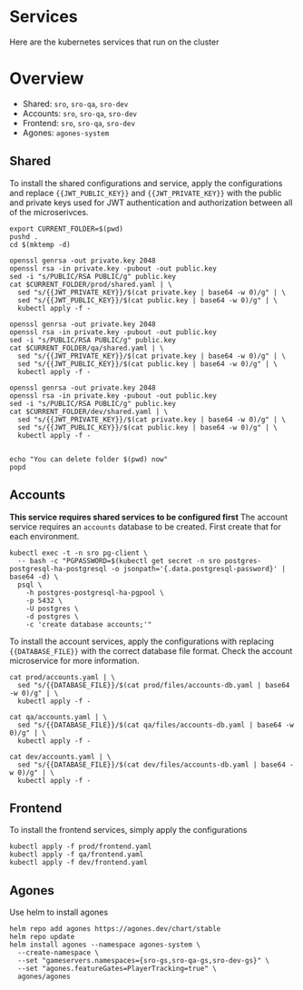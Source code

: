 # Services
Here are the kubernetes services that run on the cluster

# Overview
* Shared: `sro`, `sro-qa`, `sro-dev`
* Accounts: `sro`, `sro-qa`, `sro-dev`
* Frontend: `sro`, `sro-qa`, `sro-dev`
* Agones: `agones-system`

## Shared
To install the shared configurations and service, apply the configurations and replace `{{JWT_PUBLIC_KEY}}` and `{{JWT_PRIVATE_KEY}}`
with the public and private keys used for JWT authentication and authorization between all of the microserivces.
```
export CURRENT_FOLDER=$(pwd)
pushd .
cd $(mktemp -d)

openssl genrsa -out private.key 2048
openssl rsa -in private.key -pubout -out public.key
sed -i "s/PUBLIC/RSA PUBLIC/g" public.key
cat $CURRENT_FOLDER/prod/shared.yaml | \
  sed "s/{{JWT_PRIVATE_KEY}}/$(cat private.key | base64 -w 0)/g" | \
  sed "s/{{JWT_PUBLIC_KEY}}/$(cat public.key | base64 -w 0)/g" | \
  kubectl apply -f -

openssl genrsa -out private.key 2048
openssl rsa -in private.key -pubout -out public.key
sed -i "s/PUBLIC/RSA PUBLIC/g" public.key
cat $CURRENT_FOLDER/qa/shared.yaml | \
  sed "s/{{JWT_PRIVATE_KEY}}/$(cat private.key | base64 -w 0)/g" | \
  sed "s/{{JWT_PUBLIC_KEY}}/$(cat public.key | base64 -w 0)/g" | \
  kubectl apply -f -

openssl genrsa -out private.key 2048
openssl rsa -in private.key -pubout -out public.key
sed -i "s/PUBLIC/RSA PUBLIC/g" public.key
cat $CURRENT_FOLDER/dev/shared.yaml | \
  sed "s/{{JWT_PRIVATE_KEY}}/$(cat private.key | base64 -w 0)/g" | \
  sed "s/{{JWT_PUBLIC_KEY}}/$(cat public.key | base64 -w 0)/g" | \
  kubectl apply -f -


echo "You can delete folder $(pwd) now"
popd
```

## Accounts
**This service requires shared services to be configured first**
The account service requires an `accounts` database to be created. First create that for each environment.
```
kubectl exec -t -n sro pg-client \
  -- bash -c "PGPASSWORD=$(kubectl get secret -n sro postgres-postgresql-ha-postgresql -o jsonpath='{.data.postgresql-password}' | base64 -d) \
  psql \
    -h postgres-postgresql-ha-pgpool \
    -p 5432 \
    -U postgres \
    -d postgres \
    -c 'create database accounts;'"
```

To install the account services, apply the configurations with replacing `{{DATABASE_FILE}}` with the correct database file format. Check
the account microservice for more information.
```
cat prod/accounts.yaml | \
  sed "s/{{DATABASE_FILE}}/$(cat prod/files/accounts-db.yaml | base64 -w 0)/g" | \
  kubectl apply -f -

cat qa/accounts.yaml | \
  sed "s/{{DATABASE_FILE}}/$(cat qa/files/accounts-db.yaml | base64 -w 0)/g" | \
  kubectl apply -f -

cat dev/accounts.yaml | \
  sed "s/{{DATABASE_FILE}}/$(cat dev/files/accounts-db.yaml | base64 -w 0)/g" | \
  kubectl apply -f -
```

## Frontend
To install the frontend services, simply apply the configurations
```
kubectl apply -f prod/frontend.yaml
kubectl apply -f qa/frontend.yaml
kubectl apply -f dev/frontend.yaml
```

## Agones
Use helm to install agones
```
helm repo add agones https://agones.dev/chart/stable
helm repo update
helm install agones --namespace agones-system \
  --create-namespace \
  --set "gameservers.namespaces={sro-gs,sro-qa-gs,sro-dev-gs}" \
  --set "agones.featureGates=PlayerTracking=true" \
  agones/agones
```